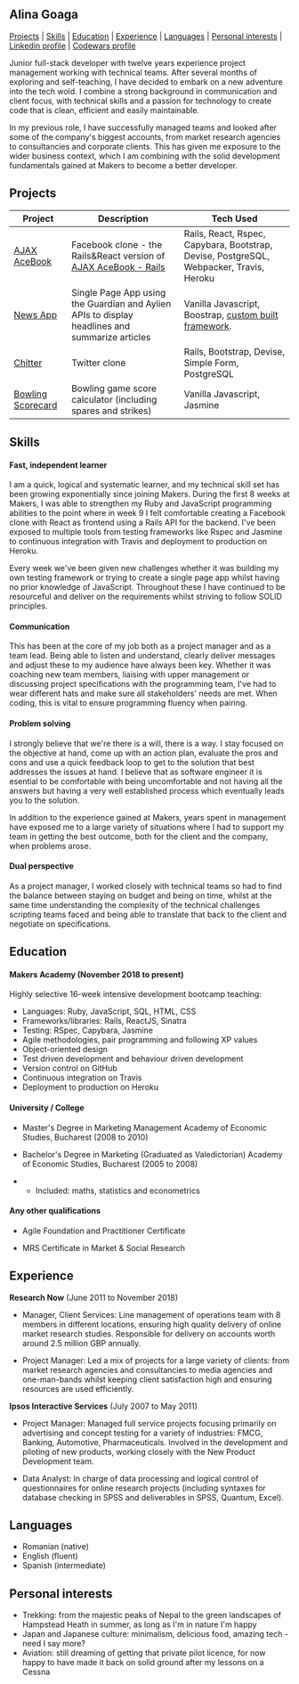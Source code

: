 ## Alina Goaga

[Projects](#projects) | [Skills](#skills) | [Education](#education) | [Experience](#experience) | [Languages](#languages) | [Personal interests](#personal_interests) | [Linkedin profile](https://www.linkedin.com/in/alina-goaga-2a6618104/) | [Codewars profile](https://www.codewars.com/users/AlinaGoaga) 

Junior full-stack developer with twelve years experience project management working with technical teams. After several months of exploring and self-teaching, I have decided to embark on a new adventure into the tech wold. I combine a strong background in communication and client focus, with technical skills and a passion for technology to create code that is clean, efficient and easily maintainable.

In my previous role, I have successfully managed teams and looked after some of the company's biggest accounts, from market research agencies to consultancies and corporate clients. This has given me exposure to the wider business context, which I am combining with the solid development fundamentals gained at Makers to become a better developer.

<a name="projects"></a>
## Projects 

|Project | Description | Tech Used | 
|--------|-------------|-----------|
|[AJAX AceBook](https://github.com/AlinaGoaga/AJAX_AceBook_ReactVersion)| Facebook clone - the Rails&React version of [AJAX AceBook - Rails](https://github.com/AlinaGoaga/AJAX-AceBook)| Rails, React, Rspec, Capybara, Bootstrap, Devise, PostgreSQL, Webpacker, Travis, Heroku 
|[News App](https://github.com/AlinaGoaga/NewsSummary)| Single Page App using the Guardian and Aylien APIs to display headlines and summarize articles| Vanilla Javascript, Boostrap, [custom built framework](https://github.com/AlinaGoaga/JS_TestingFramework).
|[Chitter](https://github.com/AlinaGoaga/Chitter_TwitterClone)| Twitter clone| Rails, Bootstrap, Devise, Simple Form, PostgreSQL
|[Bowling Scorecard](https://github.com/AlinaGoaga/BowlingScorecard)| Bowling game score calculator (including spares and strikes)| Vanilla Javascript, Jasmine

<a name="skills"></a>
## Skills

#### Fast, independent learner

I am a quick, logical and systematic learner, and my technical skill set has been growing exponentially since joining Makers. During the first 8 weeks at Makers, I was able to strengthen my Ruby and JavaScript programming abilities to the point where in week 9 I felt comfortable creating a Facebook clone with React as frontend using a Rails API for the backend. I've been exposed to multiple tools from testing frameworks like Rspec and Jasmine to continuous integration with Travis and deployment to production on Heroku. 

Every week we've been given new challenges whether it was building my own testing framework or trying to create a single page app whilst having no prior knowledge of JavaScript. Throughout these I have continued to be resourceful and deliver on the requirements whilst striving to follow SOLID principles. 

#### Communication

This has been at the core of my job both as a project manager and as a team lead. Being able to listen and understand, clearly deliver messages and adjust these to my audience have always been key. Whether it was coaching new team members, liaising with upper management or discussing project specifications with the programming team, I've had to wear different hats and make sure all stakeholders' needs are met. When coding, this is vital to ensure programming fluency when pairing. 

#### Problem solving

I strongly believe that we're there is a will, there is a way. I stay focused on the objective at hand, come up with an action plan, evaluate the pros and cons and use a quick feedback loop to get to the solution that best addresses the issues at hand. I believe that as software engineer it is esential to be comfortable with being uncomfortable and not having all the answers but having a very well established process which eventually leads you to the solution. 

In addition to the experience gained at Makers, years spent in management have exposed me to a large variety of situations where I had to support my team in getting the best outcome, both for the client and the company, when problems arose. 

#### Dual perspective

As a project manager, I worked closely with technical teams so had to find the balance between staying on budget and being on time, whilst at the same time understanding the complexity of the technical challenges scripting teams faced and being able to translate that back to the client and negotiate on specifications.

<a name="education"></a>
## Education

#### Makers Academy (November 2018 to present)

Highly selective 16-week intensive development bootcamp teaching:

- Languages: Ruby, JavaScript, SQL, HTML, CSS
- Frameworks/libraries: Rails, ReactJS, Sinatra
- Testing: RSpec, Capybara, Jasmine
- Agile methodologies, pair programming and following XP values
- Object-oriented design
- Test driven development and behaviour driven development
- Version control on GitHub
- Continuous integration on Travis 
- Deployment to production on Heroku

#### University / College 

- Master's Degree in Marketing Management
Academy of Economic Studies, Bucharest (2008 to 2010) 

- Bachelor's Degree in Marketing (Graduated as Valedictorian)
Academy of Economic Studies, Bucharest (2005 to 2008) 
* * Included: maths, statistics and econometrics

#### Any other qualifications

- Agile Foundation and Practitioner Certificate

- MRS Certificate in Market & Social Research

<a name="experience"></a>
## Experience

**Research Now** (June 2011 to November 2018)    

- Manager, Client Services:
Line management of operations team with 8 members in different locations, ensuring high quality delivery of online market research studies. Responsible for delivery on accounts worth around 2.5 million GBP annually.

- Project Manager:
Led a mix of projects for a large variety of clients: from market research agencies and consultancies to media agencies and one-man-bands whilst keeping client satisfaction high and ensuring resources are used efficiently. 

**Ipsos Interactive Services** (July 2007 to May 2011)

- Project Manager:
Managed full service projects focusing primarily on advertising and concept testing for a variety of industries: FMCG, Banking, Automotive, Pharmaceuticals. Involved in the development and piloting of new products, working closely with the New Product Development team.

- Data Analyst:
In charge of data processing and logical control of questionnaires for online research projects (including syntaxes for database checking in SPSS and deliverables in SPSS, Quantum, Excel). 

<a name="languages"></a>
## Languages

- Romanian (native)
- English (fluent)
- Spanish (intermediate) 

<a name="personal_interests"></a>
## Personal interests

- Trekking: from the majestic peaks of Nepal to the green landscapes of Hampstead Heath in summer, as long as I'm in nature I'm happy
- Japan and Japanese culture: minimalism, delicious food, amazing tech - need I say more?
- Aviation: still dreaming of getting that private pilot licence, for now happy to have made it back on solid ground after my lessons on a Cessna 
